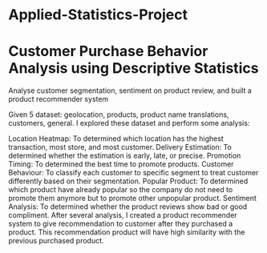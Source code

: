 # Applied-Statistics-Project
# Customer Purchase Behavior Analysis using Descriptive Statistics
Analyse customer segmentation, sentiment on product review, and built a product recommender system

Given 5 dataset: geolocation, products, product name translations, customers, general. I explored these dataset and perform some analysis:

Location Heatmap: To determined which location has the highest transaction, most store, and most customer.
Delivery Estimation: To determined whether the estimation is early, late, or precise.
Promotion Timing: To determined the best time to promote products.
Customer Behaviour: To classify each customer to specific segment to treat customer differently based on their segmentation.
Popular Product: To determined which product have already popular so the company do not need to promote them anymore but to promote other unpopular product.
Sentiment Analysis: To determined whether the product reviews show bad or good compliment.
After several analysis, I created a product recommender system to give recommendation to customer after they purchased a product. This recommendation product will have high similarity with the previous purchased product.
